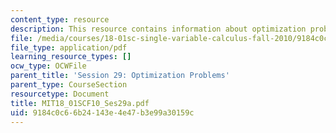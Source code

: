 ```yaml
---
content_type: resource
description: This resource contains information about optimization problems.
file: /media/courses/18-01sc-single-variable-calculus-fall-2010/9184c0c66b24143e4e47b3e99a30159c_MIT18_01SCF10_Ses29a.pdf
file_type: application/pdf
learning_resource_types: []
ocw_type: OCWFile
parent_title: 'Session 29: Optimization Problems'
parent_type: CourseSection
resourcetype: Document
title: MIT18_01SCF10_Ses29a.pdf
uid: 9184c0c6-6b24-143e-4e47-b3e99a30159c
---
```

